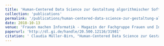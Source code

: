 ```yaml
---
title: 'Human-Centered Data Science zur Gestaltung algorithmischer Softwaresysteme'
collection: 'publications'
permalink: '/publications/human-centered-data-science-zur-gestaltung-algorithmischer-softwaresysteme'
date: 2018-10-13
venue: 'Frauen machen Informatik - Magazin der Fachgruppe Frauen und Informatik'
paperurl: 'http://dl.gi.de/handle/20.500.12116/31981'
citation: ' Claudia Müller-Birn, "Human-Centered Data Science zur Gestaltung algorithmischer Softwaresysteme." Frauen machen Informatik - Magazin der Fachgruppe Frauen und Informatik, 2018.'
---
```


